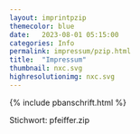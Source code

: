 ```yaml
---
layout: imprintpzip
themecolor: blue
date:   2023-08-01 05:15:00
categories: Info
permalink: impressum/pzip.html
title:  "Impressum"
thumbnail: nxc.svg
highresolutionimg: nxc.svg
---
```


<!-- entry-content -->
{% include pbanschrift.html %}
<p>Stichwort: pfeiffer.zip</p>
<!-- .entry-content -->
